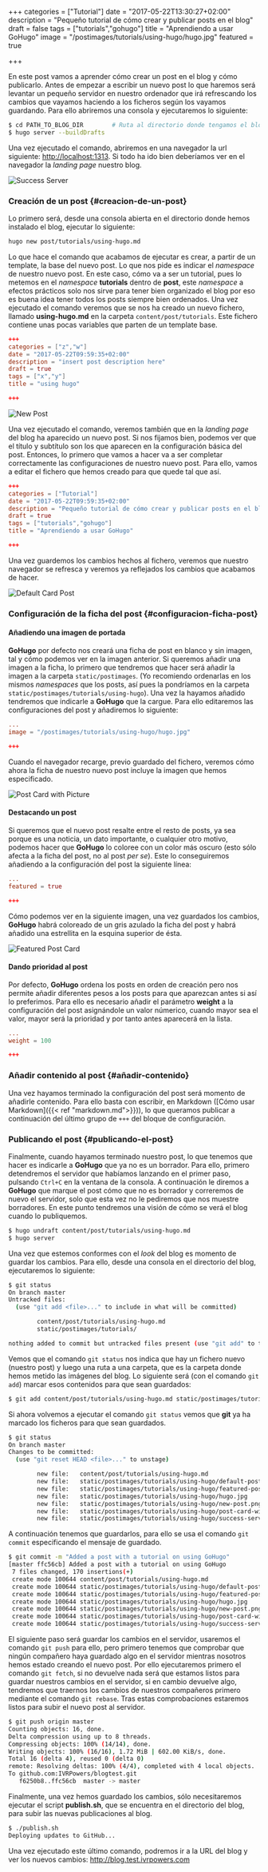 +++
categories = ["Tutorial"]
date = "2017-05-22T13:30:27+02:00"
description = "Pequeño tutorial de cómo crear y publicar posts en el blog"
draft = false
tags = ["tutorials","gohugo"]
title = "Aprendiendo a usar GoHugo"
image = "/postimages/tutorials/using-hugo/hugo.jpg"
featured = true

+++

En este post vamos a aprender cómo crear un post en el blog y cómo publicarlo. Antes de empezar a escribir un nuevo post
lo que haremos será levantar un pequeño servidor en nuestro ordenador que irá refrescando los cambios que vayamos haciendo a
los ficheros según los vayamos guardando. Para ello abriremos una consola y ejecutaremos lo siguiente:

```bash
$ cd PATH_TO_BLOG_DIR        # Ruta al directorio donde tengamos el blog
$ hugo server --buildDrafts
```

Una vez ejecutado el comando, abriremos en una navegador la url siguiente: [http://localhost:1313](http://localhost:1313).
Si todo ha ido bien deberíamos ver en el navegador la _landing page_ nuestro blog.

![Success Server](/postimages/tutorials/using-hugo/success-server.png)

### Creación de un post {#creacion-de-un-post}

Lo primero será, desde una consola abierta en el directorio donde hemos instalado el blog, ejecutar lo siguiente:

```bash
hugo new post/tutorials/using-hugo.md
```

Lo que hace el comando que acabamos de ejecutar es crear, a partir de un template, la base del nuevo post. Lo que nos pide
es indicar el _namespace_ de nuestro nuevo post. En este caso, cómo va a ser un tutorial, pues lo metemos en el _namespace_
**tutorials** dentro de **post**, este _namespace_ a efectos prácticos solo nos sirve para tener bien organizado el blog por
eso es buena idea tener todos los posts siempre bien ordenados. Una vez ejecutado el comando veremos que se nos ha creado
un nuevo fichero, llamado **using-hugo.md** en la carpeta `content/post/tutorials`. Este fichero contiene unas pocas variables
que parten de un template base.

```toml
+++
categories = ["z","w"]
date = "2017-05-22T09:59:35+02:00"
description = "insert post description here"
draft = true
tags = ["x","y"]
title = "using hugo"

+++
```

![New Post](/postimages/tutorials/using-hugo/new-post.png)

Una vez ejecutado el comando, veremos también que en la _landing page_ del blog ha aparecido un nuevo post. Si nos fijamos
bien, podemos ver que el título y subtítulo son los que aparecen en la configuración básica del post. Entonces, lo primero
que vamos a hacer va a ser completar correctamente las configuraciones de nuestro nuevo post. Para ello, vamos a editar el
fichero que hemos creado para que quede tal que así.

```toml
+++
categories = ["Tutorial"]
date = "2017-05-22T09:59:35+02:00"
description = "Pequeño tutorial de cómo crear y publicar posts en el blog"
draft = true
tags = ["tutorials","gohugo"]
title = "Aprendiendo a usar GoHugo"

+++
```

Una vez guardemos los cambios hechos al fichero, veremos que nuestro navegador se refresca y veremos ya reflejados los cambios
que acabamos de hacer.

![Default Card Post](/postimages/tutorials/using-hugo/default-post-card.png)

### Configuración de la ficha del post {#configuracion-ficha-post}

#### Añadiendo una imagen de portada

**GoHugo** por defecto nos creará una ficha de post en blanco y sin imagen, tal y cómo podemos ver en la imagen anterior.
Si queremos añadir una imagen a la ficha, lo primero que tendremos que hacer será añadir la imagen a la carpeta `static/postimages`.
(Yo recomiendo ordenarlas en los mismos _namespaces_ que los posts, así pues la pondríamos en la carpeta `static/postimages/tutorials/using-hugo`).
Una vez la hayamos añadido tendremos que indicarle a **GoHugo** que la cargue. Para ello editaremos las configuraciones del post y añadiremos
lo siguiente:

```toml
...
image = "/postimages/tutorials/using-hugo/hugo.jpg"

+++
```

Cuando el navegador recarge, previo guardado del fichero, veremos cómo ahora la ficha de nuestro nuevo post incluye la
imagen que hemos especificado.

![Post Card with Picture](/postimages/tutorials/using-hugo/post-card-with-picture.png)

#### Destacando un post

Si queremos que el nuevo post resalte entre el resto de posts, ya sea porque es una noticia, un dato importante,
o cualquier otro motivo, podemos hacer que **GoHugo** lo coloree con un color más oscuro (esto sólo afecta a la ficha
del post, no al post _per se_). Este lo conseguiremos añadiendo a la configuración del post la siguiente línea:

```toml
...
featured = true

+++
```

Cómo podemos ver en la siguiente imagen, una vez guardados los cambios, **GoHugo** habrá coloreado de un gris azulado
la ficha del post y habrá añadido una estrellita en la esquina superior de ésta.

![Featured Post Card](/postimages/tutorials/using-hugo/featured-post-card.png)

#### Dando prioridad al post

Por defecto, **GoHugo** ordena los posts en orden de creación pero nos permite añadir diferentes pesos a los posts para
que aparezcan antes si así lo preferimos. Para ello es necesario añadir el parámetro **weight** a la configuración del post
asignándole un valor númerico, cuando mayor sea el valor, mayor será la prioridad y por tanto antes aparecerá en la lista.

```toml
...
weight = 100

+++
```

### Añadir contenido al post {#añadir-contenido}

Una vez hayamos terminado la configuración del post será momento de añadirle contenido. Para ello basta con escribir, en
Markdown ([Cómo usar Markdown]({{< ref "markdown.md">}})), lo que queramos publicar a continuación del último grupo de `+++`
del bloque de configuración.

### Publicando el post {#publicando-el-post}

Finalmente, cuando hayamos terminado nuestro post, lo que tenemos que hacer es indicarle a **GoHugo** que ya no es un borrador.
Para ello, primero detendremos el servidor que habíamos lanzando en el primer paso, pulsando `Ctrl+C` en la ventana de la consola.
A continuación le diremos a **GoHugo** que marque el post cómo que no es borrador y correremos de nuevo el servidor, solo que
esta vez no le pediremos que nos muestre borradores. En este punto tendremos una visión de cómo se verá el blog cuando lo publiquemos.

```bash
$ hugo undraft content/post/tutorials/using-hugo.md
$ hugo server
```

Una vez que estemos conformes con el _look_ del blog es momento de guardar los cambios. Para ello, desde una consola en
el directorio del blog, ejecutaremos lo siguiente:

```bash
$ git status
On branch master
Untracked files:
  (use "git add <file>..." to include in what will be committed)

        content/post/tutorials/using-hugo.md
        static/postimages/tutorials/

nothing added to commit but untracked files present (use "git add" to track)
```

Vemos que el comando `git status` nos indica que hay un fichero nuevo (nuestro post) y luego una ruta a una carpeta, que
es la carpeta donde hemos metido las imágenes del blog. Lo siguiente será (con el comando `git add`) marcar esos
contenidos para que sean guardados:

```bash
$ git add content/post/tutorials/using-hugo.md static/postimages/tutorials/
```

Si ahora volvemos a ejecutar el comando `git status` vemos que **git** ya ha marcado los ficheros para que sean guardados.

```bash
$ git status
On branch master
Changes to be committed:
  (use "git reset HEAD <file>..." to unstage)

        new file:   content/post/tutorials/using-hugo.md
        new file:   static/postimages/tutorials/using-hugo/default-post-card.png
        new file:   static/postimages/tutorials/using-hugo/featured-post-card.png
        new file:   static/postimages/tutorials/using-hugo/hugo.jpg
        new file:   static/postimages/tutorials/using-hugo/new-post.png
        new file:   static/postimages/tutorials/using-hugo/post-card-with-picture.png
        new file:   static/postimages/tutorials/using-hugo/success-server.png
```

A continuación tenemos que guardarlos, para ello se usa el comando `git commit` especificando el mensaje de guardado.

```bash
$ git commit -m "Added a post with a tutorial on using GoHugo"
[master ffc56cb] Added a post with a tutorial on using GoHugo
 7 files changed, 170 insertions(+)
 create mode 100644 content/post/tutorials/using-hugo.md
 create mode 100644 static/postimages/tutorials/using-hugo/default-post-card.png
 create mode 100644 static/postimages/tutorials/using-hugo/featured-post-card.png
 create mode 100644 static/postimages/tutorials/using-hugo/hugo.jpg
 create mode 100644 static/postimages/tutorials/using-hugo/new-post.png
 create mode 100644 static/postimages/tutorials/using-hugo/post-card-with-picture.png
 create mode 100644 static/postimages/tutorials/using-hugo/success-server.png
```

El siguiente paso será guardar los cambios en el servidor, usaremos el comando `git push` para ello, pero primero tenemos
que comprobar que ningún compañero haya guardado algo en el servidor mientras nosotros hemos estado creando el nuevo post.
Por ello ejecutaremos primero el comando `git fetch`, si no devuelve nada será que estamos listos para guardar nuestros
cambios en el servidor, si en cambio devuelve algo, tendremos que traernos los cambios de nuestros compañeros primero
mediante el comando `git rebase`. Tras estas comprobaciones estaremos listos para subir el nuevo post al servidor.

```bash
$ git push origin master
Counting objects: 16, done.
Delta compression using up to 8 threads.
Compressing objects: 100% (14/14), done.
Writing objects: 100% (16/16), 1.72 MiB | 602.00 KiB/s, done.
Total 16 (delta 4), reused 0 (delta 0)
remote: Resolving deltas: 100% (4/4), completed with 4 local objects.
To github.com:IVRPowers/blogtest.git
   f6250b8..ffc56cb  master -> master
```

Finalmente, una vez hemos guardado los cambios, sólo necesitaremos ejecutar el script **publish.sh**, que se encuentra en
el directorio del blog, para subir las nuevas publicaciones al blog.

```bash
$ ./publish.sh
Deploying updates to GitHub...
```

Una vez ejecutado este último comando, podremos ir a la URL del blog y ver los nuevos cambios: http://blog.test.ivrpowers.com